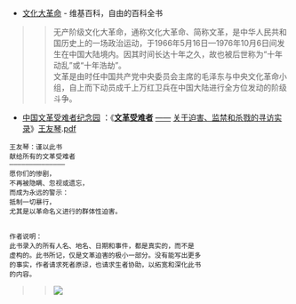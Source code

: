 - [文化大革命](https://zh.wikipedia.org/wiki/%E6%96%87%E5%8C%96%E5%A4%A7%E9%9D%A9%E5%91%BD) - 维基百科，自由的百科全书

>> 无产阶级文化大革命，通称文化大革命、简称文革，是中华人民共和国历史上的一场政治运动，于1966年5月16日—1976年10月6日间发生在中国大陆境内。因其时间长达十年之久，故也被后世称为“十年动乱”或“十年浩劫”。<br>文革是由时任中国共产党中央委员会主席的毛泽东与中央文化革命小组，自上而下动员成千上万红卫兵在中国大陆进行全方位发动的阶级斗争。

- [中国文革受难者纪念园](https://ywang.uchicago.edu/history/) ：《[**文革受难者**](http://ywang.uchicago.edu/history/docs/EBookVictim%2020190528.pdf) [——](https://ywang.uchicago.edu/history/ebook-list.htm) [关于迫害、监禁和杀戮的寻访实录](http://ywang.uchicago.edu/history/victim_ebook_070505.pdf)》[王友琴](https://ywang.uchicago.edu/).[pdf](https://github.com/taoste/Hello-World/raw/master/eBook/yourchina/1966-1976%E2%80%98s/EBookVictim-20190528.pdf) 
```
王友琴：谨以此书
献给所有的文革受难者
——————————————
愿你们的惨剧，
不再被隐瞒、忽视或遗忘，
而成为永远的警示：
抵制一切暴行，
尤其是以革命名义进行的群体性迫害。


作者说明：
此书录入的所有人名、地名、日期和事件，都是真实的，而不是
虚构的。此书所记，仅是文革迫害的极小一部分。没有能写出更多
的事实，作者请求死者原谅，也请求生者协助，以拓宽和深化此书
的内容。 
```
>> <a href="https://ywang.uchicago.edu/history/ebook-list.htm" title="《1966-1976：文革受难者--关于迫害、监禁与杀戮的寻访实录》王友琴·著"><img src="https://ywang.uchicago.edu/history/victim-book-cover.jpg" /></a>
